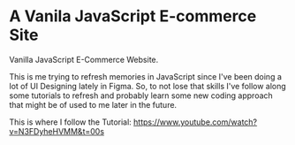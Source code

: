 # A Vanila JavaScript E-commerce Site

Vanilla JavaScript E-Commerce Website.

This is me trying to refresh memories in JavaScript since I've been doing a lot of UI Designing lately in Figma. So, to not lose that skills I've follow along some tutorials to refresh and probably learn some new coding approach that might be of used to me later in the future.

This is where I follow the Tutorial: https://www.youtube.com/watch?v=N3FDyheHVMM&t=00s

